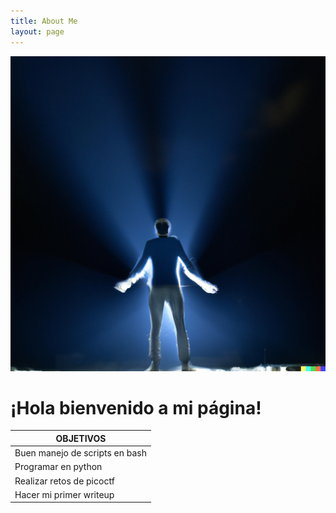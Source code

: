 ```yaml
---
title: About Me
layout: page
---
```


![P0](/assets/images/Post/P0/logo.png)

# ¡Hola bienvenido a mi página!

| OBJETIVOS                                      |
|------------------------------------------------|
| Buen manejo de scripts en bash                 |
| Programar en python                            |
| Realizar retos de picoctf                      |
| Hacer mi primer writeup                        |

